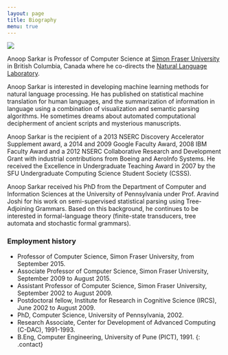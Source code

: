 ```yaml
---
layout: page
title: Biography
menu: true
---
```


<p><img padding="10px" src="{{ site.baseurl }}/public/apple-touch-icon-precomposed.png" class="img-responsive img-rounded" style="max-width:144px"></p>

Anoop Sarkar is Professor of Computer Science at [Simon Fraser
University](http://www.sfu.ca) in British Columbia, Canada where
he co-directs the [Natural Language Laboratory](http://natlang.cs.sfu.ca).

Anoop Sarkar is interested in developing machine learning methods
for natural language processing. He has published on statistical
machine translation for human languages, and the summarization of
information in language using a combination of visualization and
semantic parsing algorithms. He sometimes dreams about automated
computational decipherment of ancient scripts and mysterious
manuscripts.

Anoop Sarkar is the recipient of a 2013 NSERC Discovery Accelerator
Supplement award, a 2014 and 2009 Google Faculty Award, 2008 IBM
Faculty Award and a 2012 NSERC Collaborative Research and Development
Grant with industrial contributions from Boeing and AeroInfo Systems.
He received the Excellence in Undergraduate Teaching Award in 2007
by the SFU Undergraduate Computing Science Student Society (CSSS).

Anoop Sarkar received his PhD from the Department of Computer and
Information Sciences at the University of Pennsylvania under Prof.
Aravind Joshi for his work on semi-supervised statistical parsing
using Tree-Adjoining Grammars. Based on this background, he continues
to be interested in formal-language theory (finite-state transducers,
tree automata and stochastic formal grammars).

### Employment history

* Professor of Computer Science, Simon Fraser University, from September 2015.
* Associate Professor of Computer Science, Simon Fraser University, September 2009 to August 2015.
* Assistant Professor of Computer Science, Simon Fraser University, September 2002 to August 2009.
* Postdoctoral fellow, Institute for Research in Cognitive Science (IRCS), June 2002 to August 2009.
* PhD, Computer Science, University of Pennsylvania, 2002.
* Research Associate, Center for Development of Advanced Computing (C-DAC), 1991-1993.
* B.Eng, Computer Engineering, University of Pune (PICT), 1991.
{: .contact}

